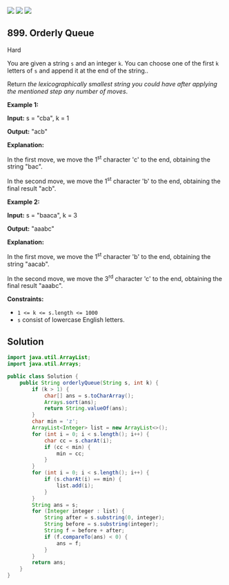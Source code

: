 [![](https://img.shields.io/github/stars/javadev/LeetCode-in-Java?label=Stars&style=flat-square)](https://github.com/javadev/LeetCode-in-Java)
[![](https://img.shields.io/github/forks/javadev/LeetCode-in-Java?label=Fork%20me%20on%20GitHub%20&style=flat-square)](https://github.com/javadev/LeetCode-in-Java/fork)
[![](https://img.shields.io/badge/-LeetCode%20in%20Kotlin-blue?style=flat-square)](https://github.com/javadev/LeetCode-in-Kotlin)

## 899\. Orderly Queue

Hard

You are given a string `s` and an integer `k`. You can choose one of the first `k` letters of `s` and append it at the end of the string..

Return _the lexicographically smallest string you could have after applying the mentioned step any number of moves_.

**Example 1:**

**Input:** s = "cba", k = 1

**Output:** "acb"

**Explanation:**

In the first move, we move the 1<sup>st</sup> character 'c' to the end, obtaining the string "bac".

In the second move, we move the 1<sup>st</sup> character 'b' to the end, obtaining the final result "acb". 

**Example 2:**

**Input:** s = "baaca", k = 3

**Output:** "aaabc"

**Explanation:**

In the first move, we move the 1<sup>st</sup> character 'b' to the end, obtaining the string "aacab".

In the second move, we move the 3<sup>rd</sup> character 'c' to the end, obtaining the final result "aaabc". 

**Constraints:**

*   `1 <= k <= s.length <= 1000`
*   `s` consist of lowercase English letters.

## Solution

```java
import java.util.ArrayList;
import java.util.Arrays;

public class Solution {
    public String orderlyQueue(String s, int k) {
        if (k > 1) {
            char[] ans = s.toCharArray();
            Arrays.sort(ans);
            return String.valueOf(ans);
        }
        char min = 'z';
        ArrayList<Integer> list = new ArrayList<>();
        for (int i = 0; i < s.length(); i++) {
            char cc = s.charAt(i);
            if (cc < min) {
                min = cc;
            }
        }
        for (int i = 0; i < s.length(); i++) {
            if (s.charAt(i) == min) {
                list.add(i);
            }
        }
        String ans = s;
        for (Integer integer : list) {
            String after = s.substring(0, integer);
            String before = s.substring(integer);
            String f = before + after;
            if (f.compareTo(ans) < 0) {
                ans = f;
            }
        }
        return ans;
    }
}
```
